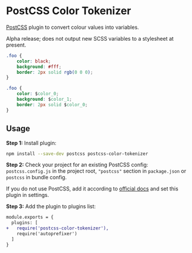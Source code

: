 # PostCSS Color Tokenizer

[PostCSS] plugin to convert colour values into variables.

Alpha release; does not output new SCSS variables to a stylesheet at present.

[PostCSS]: https://github.com/postcss/postcss

```css
.foo {
    color: black;
    background: #fff;
    border: 2px solid rgb(0 0 0);
}
```

```css
.foo {
    color: $color_0;
    background: $color_1;
    border: 2px solid $color_0;
}
```

## Usage

**Step 1:** Install plugin:

```sh
npm install --save-dev postcss postcss-color-tokenizer
```

**Step 2:** Check your project for an existing PostCSS config: `postcss.config.js` in the project root, `"postcss"` section in `package.json`
or `postcss` in bundle config.

If you do not use PostCSS, add it according to [official docs]
and set this plugin in settings.

**Step 3:** Add the plugin to plugins list:

```diff
module.exports = {
  plugins: [
+   require('postcss-color-tokenizer'),
    require('autoprefixer')
  ]
}
```

[official docs]: https://github.com/postcss/postcss#usage
